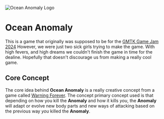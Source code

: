 ![Ocean Anomaly Logo](https://github.com/am-ber/Ocean-Anomaly/blob/main/Ocean-Anomaly/Assets/Sprites/UI/Ocean%20Anomaly%20Logo.png?raw=true)
# Ocean Anomaly
This is a game that originally was supposed to be for the [GMTK Game Jam 2024](https://itch.io/jam/gmtk-2024)
However, we were just two sick girls trying to make the game. With high fevers, and high dreams we couldn't finish the game in time for the dealine.
Hopefully that doesn't discourage us from making a really cool game.
## Core Concept
The core idea behind **Ocean Anomaly** is a really creative concept from a game called [Warning Forever](https://en.wikipedia.org/wiki/Warning_Forever).
The concept primary concept used is that depending on how you kill the **Anomaly** and how it kills *you*, the **Anomaly** will adapt or evolve new body parts and new ways of attacking based on the previous way *you* killed the **Anomaly**.
